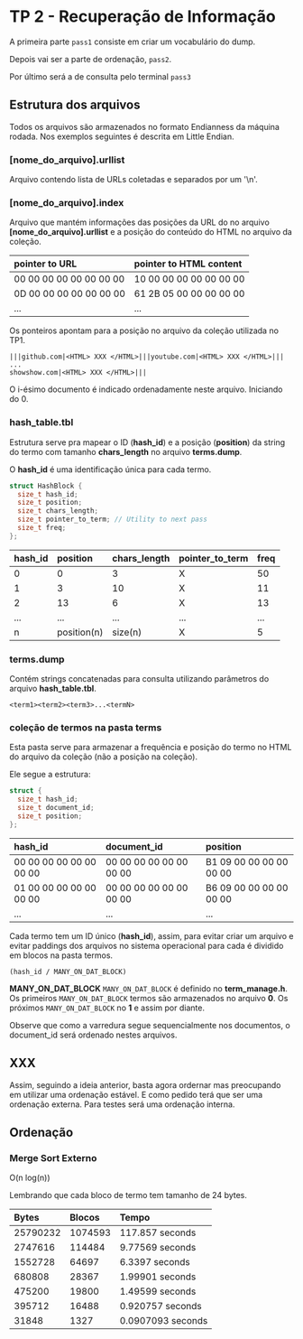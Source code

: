 # TP 2 - Recuperação de Informação

A primeira parte `pass1` consiste em criar um vocabulário do dump.

Depois vai ser a parte de ordenação, `pass2`.

Por último será a de consulta pelo terminal `pass3`

## Estrutura dos arquivos

Todos os arquivos são armazenados no formato Endianness da máquina rodada.
Nos exemplos seguintes é descrita em Little Endian.

### [nome_do_arquivo].urllist

Arquivo contendo lista de URLs coletadas e separados por um '\n'.

### [nome_do_arquivo].index

Arquivo que mantém informações das posições da URL do no arquivo **[nome_do_arquivo].urllist**
e a posição do conteúdo do HTML no arquivo da coleção.

| pointer to URL | pointer to HTML content     |
| :------------- | :------------- |
| 00 00 00 00 00 00 00 00       | 10 00 00 00 00 00 00 00       |
| 0D 00 00 00 00 00 00 00       | 61 2B 05 00 00 00 00 00       |
| ...       | ...       |

Os ponteiros apontam para a posição no arquivo da coleção utilizada no TP1.

```
|||github.com|<HTML> XXX </HTML>|||youtube.com|<HTML> XXX </HTML>|||
...
showshow.com|<HTML> XXX </HTML>|||
```

O i-ésimo documento é indicado ordenadamente neste arquivo. Iniciando do 0.

### hash_table.tbl

Estrutura serve pra mapear o ID (**hash_id**) e a posição (**position**) da
string do termo com tamanho **chars_length** no arquivo **terms.dump**.

O **hash_id** é uma identificação única para cada termo.

```cpp
struct HashBlock {
  size_t hash_id;
  size_t position;
  size_t chars_length;
  size_t pointer_to_term; // Utility to next pass
  size_t freq;
};
```

| hash_id | position | chars_length | pointer_to_term | freq |
| :------- | :------- | :------- | :------- | :------- |
| 0      | 0       | 3      | X | 50 |
| 1      | 3       | 10      | X | 11 |
| 2      | 13       | 6      | X | 13 |
| ...      | ...       | ...      | ... | ... |
| n | position(n) | size(n) | X | 5 |

### terms.dump

Contém strings concatenadas para consulta utilizando parâmetros do arquivo **hash_table.tbl**.

```
<term1><term2><term3>...<termN>
```

### coleção de termos na pasta terms

Esta pasta serve para armazenar a frequência e posição do termo no HTML do
arquivo da coleção (não a posição na coleção).

Ele segue a estrutura:

```cpp
struct {
  size_t hash_id;
  size_t document_id;
  size_t position;
};
```

| hash_id        | document_id       | position           |
| :------------- | :------------- | :------------- |
| 00 00 00 00 00 00 00 00 | 00 00 00 00 00 00 00 00 | B1 09 00 00 00 00 00 00 |
| 01 00 00 00 00 00 00 00 | 00 00 00 00 00 00 00 00 | B6 09 00 00 00 00 00 00 |
| ... | ... | ... |

Cada termo tem um ID único (**hash_id**), assim, para evitar criar um arquivo
e evitar paddings dos arquivos no sistema operacional
para cada é dividido em blocos na pasta termos.

`(hash_id / MANY_ON_DAT_BLOCK)`

**MANY_ON_DAT_BLOCK**
`MANY_ON_DAT_BLOCK` é definido no **term_manage.h**.
Os primeiros `MANY_ON_DAT_BLOCK` termos são armazenados no arquivo **0**.
Os próximos `MANY_ON_DAT_BLOCK` no **1** e assim por diante.

Observe que como a varredura segue sequencialmente nos documentos, o document_id
será ordenado nestes arquivos.

## XXX

Assim, seguindo a ideia anterior, basta agora ordernar mas preocupando em utilizar
uma ordenação estável. E como pedido terá que ser uma ordenação externa.
Para testes será uma ordenação interna.

## Ordenação

### Merge Sort Externo

O(n log(n))

Lembrando que cada bloco de termo tem tamanho de 24 bytes.

| Bytes | Blocos |Tempo |
| :------- | :------- | :------- |
| 25790232 | 1074593 | 117.857 seconds |
|  2747616 | 114484 | 9.77569 seconds |
|  1552728 | 64697 | 6.3397 seconds |
|   680808 | 28367 | 1.99901 seconds |
|   475200 | 19800 | 1.49599 seconds |
|   395712 | 16488 | 0.920757 seconds |
|    31848 | 1327 | 0.0907093 seconds |
